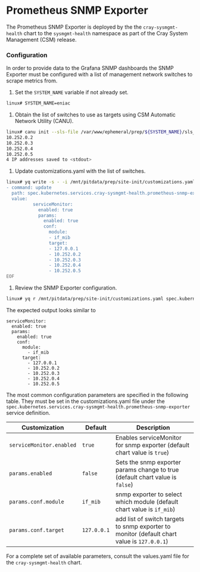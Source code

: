# Prometheus SNMP Exporter
The Prometheus SNMP Exporter is deployed by the the `cray-sysmgmt-health` chart to the `sysmgmt-health` namespace as part of the Cray System Management \(CSM\) release.

### Configuration

In order to provide data to the Grafana SNMP dashboards the SNMP Exporter must be configured with a list of management network switches to scrape metrics from.

1. Set the `SYSTEM_NAME` variable if not already set.

```bash
linux# SYSTEM_NAME=eniac
```

1. Obtain the list of switches to use as targets using CSM Automatic Network Utility (CANU).

```bash
linux# canu init --sls-file /var/www/ephemeral/prep/${SYSTEM_NAME}/sls_input_file.json --out -
10.252.0.2
10.252.0.3
10.252.0.4
10.252.0.5
4 IP addresses saved to <stdout>
```

1. Update customizations.yaml with the list of switches.

```bash
linux# yq write -s - -i /mnt/pitdata/prep/site-init/customizations.yaml <<EOF
- command: update
  path: spec.kubernetes.services.cray-sysmgmt-health.prometheus-snmp-exporter
  value:
          serviceMonitor:
            enabled: true
            params:
              enabled: true
              conf:
                module:
                - if_mib
                target:
                - 127.0.0.1
                - 10.252.0.2
                - 10.252.0.3
                - 10.252.0.4
                - 10.252.0.5
EOF
```

1. Review the SNMP Exporter configuration.

```bash
linux# yq r /mnt/pitdata/prep/site-init/customizations.yaml spec.kubernetes.services.cray-sysmgmt-health.prometheus-snmp-exporter
```

The expected output looks similar to

```
serviceMonitor:
  enabled: true
  params:
    enabled: true
    conf:
      module:
        - if_mib
      target:
        - 127.0.0.1
        - 10.252.0.2
        - 10.252.0.3
        - 10.252.0.4
        - 10.252.0.5
```

The most common configuration parameters are specified in the following table. They must be set in the customizations.yaml file under the `spec.kubernetes.services.cray-sysmgmt-health.prometheus-snmp-exporter` service definition.

|Customization|Default|Description|
|-------------|-------|-----------|
|`serviceMonitor.enabled`|`true`|Enables serviceMonitor for snmp exporter \(default chart value is `true`\)|
|`params.enabled`|`false`|Sets the snmp exporter params change to true \(default chart value is `false`\)|
|`params.conf.module`|`if_mib`| snmp exporter to select which module \(default chart value is `if_mib`\)|
|`params.conf.target`|`127.0.0.1`| add list of switch targets to snmp exporter to monitor \(default chart value is `127.0.0.1`\)|

For a complete set of available parameters, consult the values.yaml file for the `cray-sysmgmt-health` chart.
